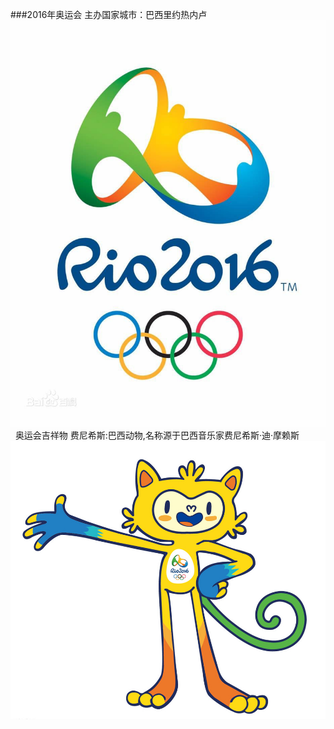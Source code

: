 ###2016年奥运会
主办国家城市：巴西里约热内卢
&nbsp;
![](images/2016-2.jpg)
&nbsp;
奥运会吉祥物
费尼希斯:巴西动物,名称源于巴西音乐家费尼希斯·迪·摩赖斯
![](images/2016.jpg)